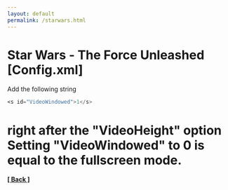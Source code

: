 ```yaml
---
layout: default
permalink: /starwars.html
---
```

Star Wars - The Force Unleashed [Config.xml]
=========================================================================================
Add the following string 
```asm 
<s id="VideoWindowed">1</s>
``` 
right after the "VideoHeight" option
Setting "VideoWindowed" to 0 is equal to the fullscreen mode.
=========================================================================================



**[[ Back ]](./)**	